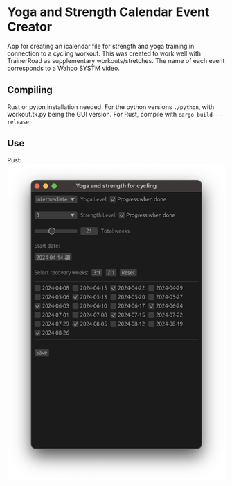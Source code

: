 # Yoga and Strength Calendar Event Creator
App for creating an icalendar file for strength and yoga training in connection to a cycling workout.
This was created to work well with TrainerRoad as supplementary workouts/stretches.  The name of each
event corresponds to a Wahoo SYSTM video.
  
## Compiling
Rust or pyton installation needed.  For the python versions `./python`,
with workout.tk.py being the GUI version.  For Rust, compile with `cargo build --release`

## Use
Rust:
![App picture](./app.png)
